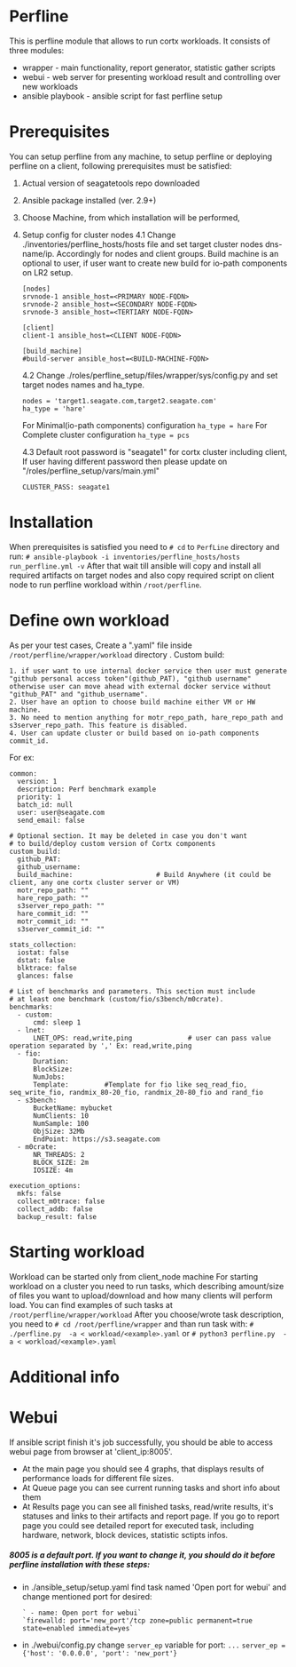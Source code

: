 
# Perfline
This is perfline module that allows to run cortx workloads.
It consists of three modules:
- wrapper - main functionality, report generator, statistic gather scripts
- webui - web server for presenting workload result and controlling over new workloads
- ansible playbook - ansible script for fast perfline setup

# Prerequisites
You can setup perfline from any machine, to setup perfline or deploying perfline on a client, following prerequisites must be satisfied:
1. Actual version of seagatetools repo downloaded
2. Ansible package installed (ver. 2.9+)
3. Choose Machine, from which installation will be performed,
4. Setup config for cluster nodes
    4.1 Change ./inventories/perfline_hosts/hosts file and set target cluster nodes dns-name/ip. Accordingly for nodes and client groups.
 Build machine is an optional to user, if user want to create new build for io-path components on LR2 setup.
    ```
    [nodes]
    srvnode-1 ansible_host=<PRIMARY NODE-FQDN>
    srvnode-2 ansible_host=<SECONDARY NODE-FQDN>
    srvnode-3 ansible_host=<TERTIARY NODE-FQDN>

    [client]
    client-1 ansible_host=<CLIENT NODE-FQDN>

    [build_machine]
    #build-server ansible_host=<BUILD-MACHINE-FQDN>
    ```
    4.2 Change ./roles/perfline_setup/files/wrapper/sys/config.py and set target nodes names and ha_type.
    ```
    nodes = 'target1.seagate.com,target2.seagate.com'
    ha_type = 'hare'
    ```
    For Minimal(io-path components) configuration `ha_type = hare`
    For Complete cluster configuration `ha_type = pcs`

    4.3 Default root password is "seagate1" for cortx cluster including client, If user having different password then please update on "/roles/perfline_setup/vars/main.yml"
    ```
    CLUSTER_PASS: seagate1
    ```

# Installation
When prerequisites is satisfied you need to `# cd` to `PerfLine` directory and run:
`# ansible-playbook -i inventories/perfline_hosts/hosts run_perfline.yml -v`
After that wait till ansible will copy and install all required artifacts on target nodes and also copy required script on client node to run perfline workload within `/root/perfline`.

# Define own workload
As per your test cases, Create a "<example>.yaml" file inside `/root/perfline/wrapper/workload` directory .
Custom build:
```
1. if user want to use internal docker service then user must generate "github personal access token"(github_PAT), "github username" otherwise user can move ahead with external docker service without "github_PAT" and "github_username".
2. User have an option to choose build machine either VM or HW machine.
3. No need to mention anything for motr_repo_path, hare_repo_path and s3server_repo_path. This feature is disabled.
4. User can update cluster or build based on io-path components commit_id.
```

For ex:
```
common:
  version: 1
  description: Perf benchmark example
  priority: 1
  batch_id: null
  user: user@seagate.com
  send_email: false
  
# Optional section. It may be deleted in case you don't want
# to build/deploy custom version of Cortx components
custom_build:
  github_PAT:
  github_username:
  build_machine:                     # Build Anywhere (it could be client, any one cortx cluster server or VM)
  motr_repo_path: ""
  hare_repo_path: ""
  s3server_repo_path: ""
  hare_commit_id: ""
  motr_commit_id: ""
  s3server_commit_id: ""

stats_collection:
  iostat: false
  dstat: false
  blktrace: false
  glances: false
  
# List of benchmarks and parameters. This section must include
# at least one benchmark (custom/fio/s3bench/m0crate).
benchmarks:
  - custom:
      cmd: sleep 1
  - lnet:
      LNET_OPS: read,write,ping              # user can pass value operation separated by ',' Ex: read,write,ping
  - fio:
      Duration:
      BlockSize:
      NumJobs:
      Template:         #Template for fio like seq_read_fio, seq_write_fio, randmix_80-20_fio, randmix_20-80_fio and rand_fio
  - s3bench:
      BucketName: mybucket
      NumClients: 10
      NumSample: 100
      ObjSize: 32Mb
      EndPoint: https://s3.seagate.com
  - m0crate:
      NR_THREADS: 2
      BLOCK_SIZE: 2m
      IOSIZE: 4m

execution_options:
  mkfs: false
  collect_m0trace: false
  collect_addb: false
  backup_result: false
```

# Starting workload
Workload can be started only from client_node machine
For starting workload on a cluster you need to run tasks, which describing amount/size of files you want to upload/download and how many clients will perform load.
You can find examples of such tasks at `/root/perfline/wrapper/workload`
After you choose/wrote task description, you need to `# cd /root/perfline/wrapper` and than run task with:
`# ./perfline.py  -a < workload/<example>.yaml`
or
`# python3 perfline.py  -a < workload/<example>.yaml`

# Additional info
# Webui
If ansible script finish it's job successfully, you should be able to access webui page from browser at 'client_ip:8005'.
- At the main page you should see 4 graphs, that displays results of performance loads for different file sizes.
- At Queue page you can see current running tasks and short info about them
- At Results page you can see all finished tasks, read/write results, it's statuses and links to their artifacts and report page.
If you go to report page you could see detailed report for executed task, including hardware, network, block devices, statistic sctipts infos.

##### 8005 is a default port. If you want to change it, you should do it before perfline installation with these steps:
- in ./ansible_setup/setup.yaml find task named 'Open port for webui' and change mentioned port for desired:
    ```
    ` - name: Open port for webui`
    `firewalld: port='new_port'/tcp zone=public permanent=true state=enabled immediate=yes`
    ```
- in ./webui/config.py change `server_ep` variable for port:
    `...`
    `server_ep = {'host': '0.0.0.0', 'port': 'new_port'}`

